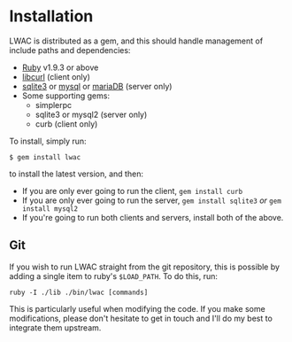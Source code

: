 Installation
============
LWAC is distributed as a gem, and this should handle management of include paths and dependencies:

 * [Ruby](http://www.ruby-lang.org/en/) v1.9.3 or above
 * [libcurl](http://curl.haxx.se/libcurl/) (client only)
 * [sqlite3](http://www.sqlite.org/) or [mysql](http://www.mysql.com/) or [mariaDB](https://mariadb.org/) (server only)
 * Some supporting gems:
   * simplerpc
   * sqlite3 or mysql2 (server only)
   * curb (client only)

To install, simply run:

    $ gem install lwac

to install the latest version, and then:

 * If you are only ever going to run the client, `gem install curb`
 * If you are only ever going to run the server, `gem install sqlite3` _or_ `gem install mysql2`
 * If you're going to run both clients and servers, install both of the above.

Git
---
If you wish to run LWAC straight from the git repository, this is possible by adding a single item to ruby's `$LOAD_PATH`.  To do this, run:

    ruby -I ./lib ./bin/lwac [commands]

This is particularly useful when modifying the code.  If you make some modifications, please don't hesitate to get in touch and I'll do my best to integrate them upstream.
